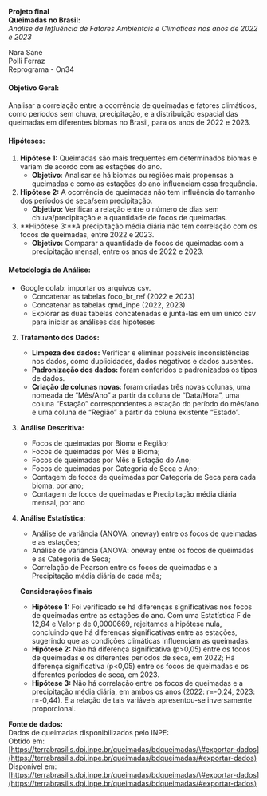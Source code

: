 **Projeto final**  
**Queimadas no Brasil:**   
*Análise da Influência de Fatores Ambientais e Climáticas nos anos de 2022 e 2023*

Nara Sane  
Polli Ferraz  
Reprograma \- On34

#### **Objetivo Geral:**

Analisar a correlação entre a ocorrência de queimadas e fatores climáticos, como períodos sem chuva, precipitação, e a distribuição espacial das queimadas em diferentes biomas no Brasil, para os anos de 2022 e 2023\.

#### **Hipóteses:**

1. **Hipótese 1:** Queimadas são mais frequentes em determinados biomas e variam de acordo com as estações do ano.  
   * **Objetivo**: Analisar se há biomas ou regiões mais propensas a queimadas e como as estações do ano influenciam essa frequência.  
2. **Hipótese 2:** A ocorrência de queimadas não tem influência do tamanho dos períodos de seca/sem precipitação.  
   * **Objetivo:** Verificar a relação entre o número de dias sem chuva/precipitação e a quantidade de focos de queimadas.  
3. **Hipótese 3:**A precipitação média diária não tem correlação com os focos de queimadas, entre 2022 e 2023\.  
   * **Objetivo:** Comparar a quantidade de focos de queimadas com a precipitação mensal, entre os anos de 2022 e 2023\.   
     

#### **Metodologia de Análise:**

* Google colab: importar os arquivos csv.  
  * Concatenar as tabelas foco\_br\_ref (2022 e 2023\)  
  * Concatenar as tabelas qmd\_inpe (2022, 2023\)  
  * Explorar as duas tabelas concatenadas  e juntá-las  em um único csv para iniciar as análises das hipóteses  
2. **Tratamento dos Dados:**  
   * **Limpeza dos dados:** Verificar e eliminar possíveis inconsistências nos dados, como duplicidades, dados negativos e dados ausentes.  
   * **Padronização dos dados:** foram conferidos e padronizados os tipos de dados.  
   * **Criação de colunas novas**: foram criadas três novas colunas, uma nomeada de  “Mês/Ano” a partir da coluna de “Data/Hora”, uma coluna “Estação” correspondentes a estação do período do mês/ano e uma coluna de “Região” a partir da coluna existente “Estado”.

3. **Análise Descritiva:**  
   * Focos de queimadas por Bioma e Região;  
   * Focos de queimadas por Mês e Bioma;  
   * Focos de queimadas por Mês e Estação do Ano;  
   * Focos de queimadas por Categoria de Seca e Ano;  
   * Contagem de focos de queimadas por Categoria de Seca para cada bioma, por ano;  
   * Contagem de focos de queimadas e Precipitação média diária mensal, por ano  
4. **Análise Estatística:**  
   * Análise de variância (ANOVA: oneway) entre os focos de queimadas e as estações;  
   * Análise de variância (ANOVA: oneway entre os focos de queimadas e as Categoria de Seca;  
   * Correlação de Pearson entre os focos de queimadas e a Precipitação média diária de cada mês;

   

   **Considerações finais**

   * **Hipótese 1:** Foi verificado se há diferenças significativas nos focos de queimadas entre as estações do ano. Com uma Estatística F de 12,84 e Valor p de 0,0000669, rejeitamos a hipótese nula, concluindo que há diferenças significativas entre as estações, sugerindo que as condições climáticas influenciam as queimadas.  
   * **Hipótese 2:** Não há diferença significativa (p\>0,05) entre os focos de queimadas e os diferentes períodos de seca, em 2022; Há diferença significativa (p\<0,05) entre os focos de queimadas e os diferentes períodos de seca, em 2023\.  
   * **Hipótese 3:** Não há correlação entre os focos de queimadas e a precipitação média diária, em ambos os anos (2022: r=-0,24, 2023: r=-0,44). E a relação de tais variáveis apresentou-se inversamente proporcional.  
     

**Fonte de dados:**  
Dados de queimadas disponibilizados pelo INPE:  
Obtido em: [https://terrabrasilis.dpi.inpe.br/queimadas/bdqueimadas/\#exportar-dados](https://terrabrasilis.dpi.inpe.br/queimadas/bdqueimadas/#exportar-dados)  
Disponível em: [https://terrabrasilis.dpi.inpe.br/queimadas/bdqueimadas/\#exportar-dados](https://terrabrasilis.dpi.inpe.br/queimadas/bdqueimadas/#exportar-dados)